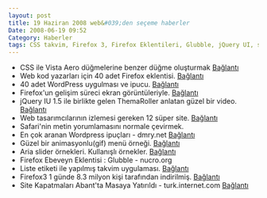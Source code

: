 ```yaml
---
layout: post
title: 19 Haziran 2008 web&#039;den seçeme haberler
Date: 2008-06-19 09:52
Category: Haberler
tags: CSS takvim, Firefox 3, Firefox Eklentileri, Glubble, jQuery UI, safari, Site Kapatma, Vista Aero düğme, WordPress
---
```


-   CSS ile Vista Aero düğmelerine benzer düğme oluşturmak [Bağlantı][] 
-   Web kod yazarları için 40 adet Firefox eklentisi. [Bağlantı][1] 
-   40 adet WordPress uygulması ve ipucu. [Bağlantı][2] 
-   Firefox'un gelişim süreci ekran görüntüleriyle. [Bağlantı][3] 
-   jQuery IU 1.5 ile birlikte gelen ThemaRoller anlatan güzel bir
    video. [Bağlantı][4] 
-   Web tasarımcılarının izlemesi gereken 12 süper site. [Bağlantı][5] 
-   Safari'nin metin yorumlamasını normale çevirmek.
-   En çok aranan Wordpress ipuçları - dmry.net [Bağlantı][7] 
-   Güzel bir animasyonlu(gif) menü örneği. [Bağlantı][8] 
-   Aria slider örnekleri. Kullanışlı örnekler. [Bağlantı][9] 
-   Firefox Ebeveyn Eklentisi : Glubble - nucro.org
-   Liste etiketi ile yapılmış takvim uygulaması. [Bağlantı][11] 
-   Firefox3 1 günde 8.3 milyon kişi tarafından indirilmiş.
    [Bağlantı][12] 
-   Site Kapatmaları Abant'ta Masaya Yatırıldı - turk.internet.com
    [Bağlantı][13] 


  [Bağlantı]: http://www.dynamicdrive.com/style/csslibrary/item/vista_aero_buttons_menu/
    "CSS düğme"
  [1]: http://blog.stuartherbert.com/php/2008/06/16/40-firefox-extensions-every-web-developer-should-check-out/
    "Firefox eklentileri"
  [2]: http://www.hongkiat.com/blog/40-most-wanted-wordpress-tricks-and-hacks/
    "wordpress eklentileri"
  [3]: http://lifehacker.com/396206/the-history-of-firefox-10-to-30-in-screenshots
    "Firefox gelişim"
  [4]: http://www.query7.com/jquery-ui-15/ "jQuery UI"
  [5]: http://sixrevisions.com/web_design/readers_pick_websites_for_webdesign/
    "12 süper site"
  [7]: http://www.dmry.net/en-cok-aranan-wordpress-ipuclari "wordpress"
  [8]: http://www.3point7designs.com/blog/2008/06/16/using-css-and-gifs-to-animate-a-menu/
    "css menü"
  [9]: http://www.paciellogroup.com/blog/misc/samples/aria/slider/
    "aria silder"
  [11]: http://www.cssnewbie.com/list-based-css-calendar/ "css - takvim"
  [12]: http://www.techcrunch.com/2008/06/18/firefox-3-downloaded-83-million-times-in-first-24-hours/
    "Freifox 3"
  [13]: http://turk.internet.com/haber/yazigoster.php3?yaziid=21228
    "Site Kapatma"
